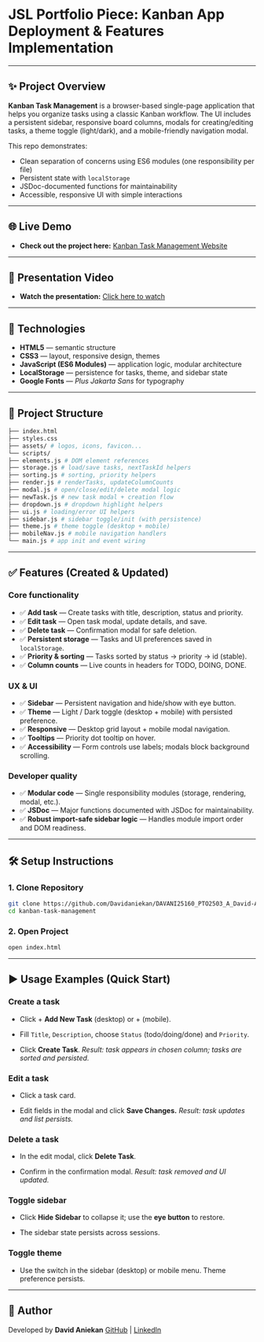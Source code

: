 # JSL Portfolio Piece: Kanban App Deployment & Features Implementation
---
## ✨ Project Overview

**Kanban Task Management** is a browser-based single-page application that helps you organize tasks using a classic Kanban workflow. The UI includes a persistent sidebar, responsive board columns, modals for creating/editing tasks, a theme toggle (light/dark), and a mobile-friendly navigation modal.

This repo demonstrates:
- Clean separation of concerns using ES6 modules (one responsibility per file)
- Persistent state with `localStorage`
- JSDoc-documented functions for maintainability
- Accessible, responsive UI with simple interactions
---
## 🌐 Live Demo

- **Check out the project here:** [Kanban Task Management Website](https://kanbanboardcareer.netlify.app/)
---
## 🎥 Presentation Video
- **Watch the presentation:** [Click here to watch](https://drive.google.com/file/d/1_iyZlyZojayG_z4R8CK9WmpaLmhm4dcc/view?usp=sharing)

---

## 🧰 Technologies

- **HTML5** — semantic structure  
- **CSS3** — layout, responsive design, themes  
- **JavaScript (ES6 Modules)** — application logic, modular architecture  
- **LocalStorage** — persistence for tasks, theme, and sidebar state  
- **Google Fonts** — _Plus Jakarta Sans_ for typography

---

## 📂 Project Structure  
```bash
├── index.html
├── styles.css
├── assets/ # logos, icons, favicon...
└── scripts/
├── elements.js # DOM element references
├── storage.js # load/save tasks, nextTaskId helpers
├── sorting.js # sorting, priority helpers
├── render.js # renderTasks, updateColumnCounts
├── modal.js # open/close/edit/delete modal logic
├── newTask.js # new task modal + creation flow
├── dropdown.js # dropdown highlight helpers
├── ui.js # loading/error UI helpers
├── sidebar.js # sidebar toggle/init (with persistence)
├── theme.js # theme toggle (desktop + mobile)
├── mobileNav.js # mobile navigation handlers
└── main.js # app init and event wiring
```
---

## ✅ Features (Created & Updated)

### Core functionality
- ✅ **Add task** — Create tasks with title, description, status and priority.  
- ✅ **Edit task** — Open task modal, update details, and save.  
- ✅ **Delete task** — Confirmation modal for safe deletion.  
- ✅ **Persistent storage** — Tasks and UI preferences saved in `localStorage`.  
- ✅ **Priority & sorting** — Tasks sorted by status → priority → id (stable).  
- ✅ **Column counts** — Live counts in headers for TODO, DOING, DONE.

### UX & UI
- ✅ **Sidebar** — Persistent navigation and hide/show with eye button.  
- ✅ **Theme** — Light / Dark toggle (desktop + mobile) with persisted preference.  
- ✅ **Responsive** — Desktop grid layout + mobile modal navigation.  
- ✅ **Tooltips** — Priority dot tooltip on hover.  
- ✅ **Accessibility** — Form controls use labels; modals block background scrolling.

### Developer quality
- ✅ **Modular code** — Single responsibility modules (storage, rendering, modal, etc.).  
- ✅ **JSDoc** — Major functions documented with JSDoc for maintainability.  
- ✅ **Robust import-safe sidebar logic** — Handles module import order and DOM readiness.

---

## 🛠️ Setup Instructions 

### 1. Clone Repository  
```bash
git clone https://github.com/Davidaniekan/DAVANI25160_PTO2503_A_David-Aniekan_JSLPP.git
cd kanban-task-management
```
### 2. Open Project

```bash
open index.html
```
---
## ▶️ Usage Examples (Quick Start)
### Create a task

- Click + **Add New Task** (desktop) or + (mobile).

- Fill `Title`, `Description`, choose `Status` (todo/doing/done) and `Priority`.

- Click **Create Task**.
*Result: task appears in chosen column; tasks are sorted and persisted.*

### Edit a task

- Click a task card.

- Edit fields in the modal and click **Save Changes.**
*Result: task updates and list persists.*

### Delete a task

- In the edit modal, click **Delete Task**.

- Confirm in the confirmation modal.
*Result: task removed and UI updated.*

### Toggle sidebar

- Click **Hide Sidebar** to collapse it; use the **eye button** to restore.

- The sidebar state persists across sessions.

### Toggle theme

- Use the switch in the sidebar (desktop) or mobile menu. Theme preference persists.

---
## 👤 Author

Developed by **David Aniekan**
[GitHub](https://github.com/Davidaniekan) | [LinkedIn](https://linkedin.com/in/david-aniekan)
